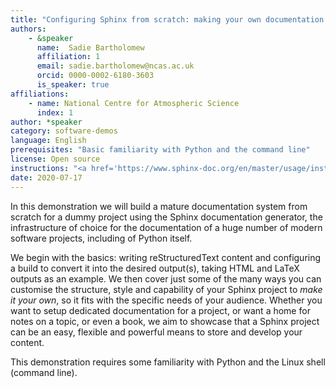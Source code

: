 ```yaml
---
title: "Configuring Sphinx from scratch: making your own documentation and making your documentation your own"
authors:
    - &speaker
      name:  Sadie Bartholomew
      affiliation: 1
      email: sadie.bartholomew@ncas.ac.uk
      orcid: 0000-0002-6180-3603
      is_speaker: true
affiliations:
    - name: National Centre for Atmospheric Science
      index: 1
author: *speaker
category: software-demos
language: English
prerequisites: "Basic familiarity with Python and the command line"
license: Open source
instructions: "<a href='https://www.sphinx-doc.org/en/master/usage/installation.html#installation-from-pypi'>https://sphinx-doc.org</a>"
date: 2020-07-17
---
```

In this demonstration we will build a mature documentation system from scratch for a dummy project using the Sphinx documentation generator, the infrastructure of choice for the documentation of a huge number of modern software projects, including of Python itself.

We begin with the basics: writing reStructuredText content and configuring a build to convert it into the desired output(s), taking HTML and LaTeX outputs as an example. We then cover just some of the many ways you can customise the structure, style and capability of your Sphinx project to _make it your own_, so it fits with the specific needs of your audience. Whether you want to setup dedicated documentation for a project, or want a home for notes on a topic, or even a book, we aim to showcase that a Sphinx project can be an easy, flexible and powerful means to store and develop your content.

This demonstration requires some familiarity with Python and the Linux shell (command line).
